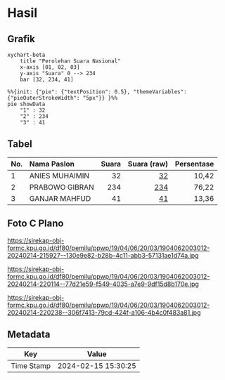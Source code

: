 # Hasil

## Grafik

```mermaid
xychart-beta
    title "Perolehan Suara Nasional"
    x-axis [01, 02, 03]
    y-axis "Suara" 0 --> 234
    bar [32, 234, 41]
```

```mermaid
%%{init: {"pie": {"textPosition": 0.5}, "themeVariables": {"pieOuterStrokeWidth": "5px"}} }%%
pie showData
    "1" : 32
    "2" : 234
    "3" : 41
```

## Tabel

| No. | Nama Paslon    | Suara | Suara (raw) | Persentase |
|:--- |:-------------- | -----:| -----------:| ----------:|
| 1   | ANIES MUHAIMIN | 32    | [32][p-1]   | 10,42      |
| 2   | PRABOWO GIBRAN | 234   | [234][p-2]  | 76,22      |
| 3   | GANJAR MAHFUD  | 41    | [41][p-3]   | 13,36      |


[p-1]: https://github.com/gigit-pemilu/pemilu-2024/blob/main/pilpres/hitung-suara/sub/19-kepulauan-bangka-belitung/sub/04-bangka-tengah/sub/06-lubuk-besar/sub/2003-lubuk-besar/sub/012-tps/sub/paslon-1.txt
[p-2]: https://github.com/gigit-pemilu/pemilu-2024/blob/main/pilpres/hitung-suara/sub/19-kepulauan-bangka-belitung/sub/04-bangka-tengah/sub/06-lubuk-besar/sub/2003-lubuk-besar/sub/012-tps/sub/paslon-2.txt
[p-3]: https://github.com/gigit-pemilu/pemilu-2024/blob/main/pilpres/hitung-suara/sub/19-kepulauan-bangka-belitung/sub/04-bangka-tengah/sub/06-lubuk-besar/sub/2003-lubuk-besar/sub/012-tps/sub/paslon-3.txt

## Foto C Plano

https://sirekap-obj-formc.kpu.go.id/df80/pemilu/ppwp/19/04/06/20/03/1904062003012-20240214-215927--130e9e82-b28b-4c11-abb3-57131ae1d74a.jpg

https://sirekap-obj-formc.kpu.go.id/df80/pemilu/ppwp/19/04/06/20/03/1904062003012-20240214-220114--77d21e59-f549-4035-a7e9-9df15d8b170e.jpg

https://sirekap-obj-formc.kpu.go.id/df80/pemilu/ppwp/19/04/06/20/03/1904062003012-20240214-220238--306f7413-79cd-424f-a106-4b4c0f483a81.jpg


## Metadata

| Key        | Value               |
| ---------- | ------------------- |
| Time Stamp | 2024-02-15 15:30:25 |



